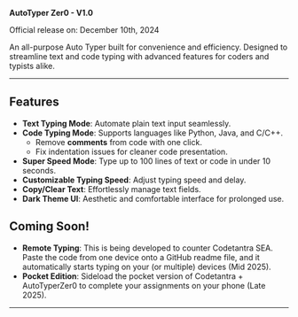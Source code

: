 **AutoTyper Zer0 - V1.0**  

Official release on: December 10th, 2024

An all-purpose Auto Typer built for convenience and efficiency. Designed to streamline text and code typing with advanced features for coders and typists alike.

---

## Features  
- **Text Typing Mode**: Automate plain text input seamlessly.  
- **Code Typing Mode**: Supports languages like Python, Java, and C/C++.  
  - Remove **comments** from code with one click.  
  - Fix indentation issues for cleaner code presentation.  
- **Super Speed Mode**: Type up to 100 lines of text or code in under 10 seconds.
- **Customizable Typing Speed**: Adjust typing speed and delay.  
- **Copy/Clear Text**: Effortlessly manage text fields.  
- **Dark Theme UI**: Aesthetic and comfortable interface for prolonged use.  


## Coming Soon!
- **Remote Typing**: This is being developed to counter Codetantra SEA. Paste the code from one device onto a GitHub readme file, and it automatically starts typing on your (or multiple) devices (Mid 2025).
- **Pocket Edition**: Sideload the pocket version of Codetantra + AutoTyperZer0 to complete your assignments on your phone (Late 2025).
  
---
